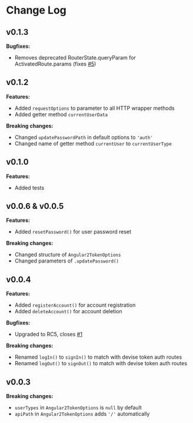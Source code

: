 # Change Log

## v0.1.3
**Bugfixes:**
- Removes deprecated RouterState.queryParam for ActivatedRoute.params (fixes [#5](https://github.com/neroniaky/angular2-token/issues/5))

## v0.1.2
**Features:**
- Added `requestOptions` to parameter to all HTTP wrapper methods
- Added getter method `currentUserData`

**Breaking changes:**
- Changed `updatePasswordPath` in default options to `'auth'`
- Changed name of getter method `currentUser` to `currentUserType`

## v0.1.0
**Features:**
- Added tests

## v0.0.6 & v0.0.5
**Features:**
- Added `resetPassword()` for user password reset

**Breaking changes:**
- Changed structure of `Angular2TokenOptions`
- Changed parameters of `.updatePassword()`

## v0.0.4
**Features:**
- Added `registerAccount()` for account registration
- Added `deleteAccount()` for account deletion

**Bugfixes:**
- Upgraded to RC5, closes [#1](https://github.com/neroniaky/angular2-token/issues/1)

**Breaking changes:**
- Renamed `logIn()` to `signIn()` to match with devise token auth routes
- Renamed `logOut()` to `signOut()` to match with devise token auth routes

## v0.0.3
**Breaking changes:**
- `userTypes` in `Angular2TokenOptions` is `null` by default
- `apiPath` in `Angular2TokenOptions` adds `'/'` automatically